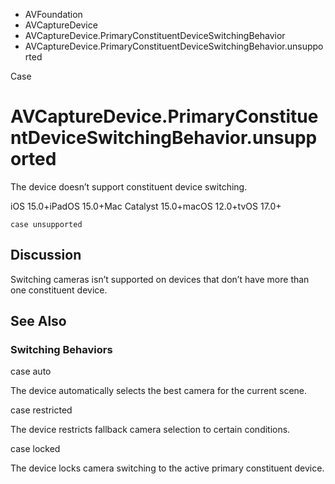 

- AVFoundation
- AVCaptureDevice
- AVCaptureDevice.PrimaryConstituentDeviceSwitchingBehavior
-  AVCaptureDevice.PrimaryConstituentDeviceSwitchingBehavior.unsupported 

Case

# AVCaptureDevice.PrimaryConstituentDeviceSwitchingBehavior.unsupported

The device doesn’t support constituent device switching.

iOS 15.0+iPadOS 15.0+Mac Catalyst 15.0+macOS 12.0+tvOS 17.0+

``` source
case unsupported
```

## Discussion

Switching cameras isn’t supported on devices that don’t have more than one constituent device.

## See Also

### Switching Behaviors

case auto

The device automatically selects the best camera for the current scene.

case restricted

The device restricts fallback camera selection to certain conditions.

case locked

The device locks camera switching to the active primary constituent device.

